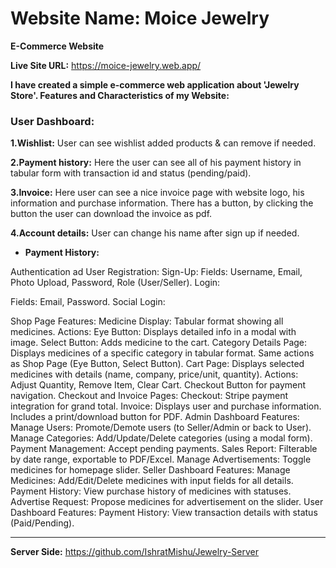 # Website Name: Moice Jewelry
**E-Commerce Website**

**Live Site URL:** https://moice-jewelry.web.app/

**I have created a simple e-commerce web application about 'Jewelry Store'. Features and Characteristics of my
Website:**

### User Dashboard:
  
  **1.Wishlist:** User can see wishlist added products & can remove if needed.
  
  **2.Payment history:** Here the user can see all of his payment history in tabular form
    with transaction id and status (pending/paid).
  
  **3.Invoice:** Here user can see a nice invoice page with website logo, his
    information and purchase information. There has a button, by clicking the button
    the user can download the invoice as pdf.
  
  **4.Account details:** User can change his name after sign up if needed.

  - **Payment History:**




Authentication ad User Registration:
Sign-Up:
Fields: Username, Email, Photo Upload, Password, Role (User/Seller).
Login:

Fields: Email, Password.
Social Login:

Shop Page Features:
Medicine Display:
Tabular format showing all medicines.
Actions:
Eye Button: Displays detailed info in a modal with image.
Select Button: Adds medicine to the cart.
Category Details Page:
Displays medicines of a specific category in tabular format.
Same actions as Shop Page (Eye Button, Select Button).
Cart Page:
Displays selected medicines with details (name, company, price/unit, quantity).
Actions:
Adjust Quantity, Remove Item, Clear Cart.
Checkout Button for payment navigation.
Checkout and Invoice Pages:
Checkout:
Stripe payment integration for grand total.
Invoice:
Displays user and purchase information.
Includes a print/download button for PDF.
Admin Dashboard Features:
Manage Users:
Promote/Demote users (to Seller/Admin or back to User).
Manage Categories:
Add/Update/Delete categories (using a modal form).
Payment Management:
Accept pending payments.
Sales Report:
Filterable by date range, exportable to PDF/Excel.
Manage Advertisements:
Toggle medicines for homepage slider.
Seller Dashboard Features:
Manage Medicines:
Add/Edit/Delete medicines with input fields for all details.
Payment History:
View purchase history of medicines with statuses.
Advertise Request:
Propose medicines for advertisement on the slider.
User Dashboard Features:
Payment History:
View transaction details with status (Paid/Pending).

___
**Server Side:** https://github.com/IshratMishu/Jewelry-Server

